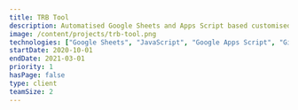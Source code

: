 ```yaml
---
title: TRB Tool
description: Automatised Google Sheets and Apps Script based customised ERP project to replace client's previous Excel-based system.
image: /content/projects/trb-tool.png
technologies: ["Google Sheets", "JavaScript", "Google Apps Script", "Git"]
startDate: 2020-10-01
endDate: 2021-03-01
priority: 1
hasPage: false
type: client
teamSize: 2
---
```

